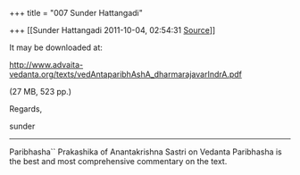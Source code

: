 +++
title = "007 Sunder Hattangadi"

+++
[[Sunder Hattangadi	2011-10-04, 02:54:31 [Source](https://groups.google.com/g/samskrita/c/gKzy2cIRvoM)]]



It may be downloaded at:



<http://www.advaita-vedanta.org/texts/vedAntaparibhAshA_dharmarajavarIndrA.pdf>



(27 MB, 523 pp.)





Regards,



sunder



---------------------



  
Paribhasha`` Prakashika of Anantakrishna Sastri on Vedanta Paribhasha is the best and most comprehensive commentary on the text.  

